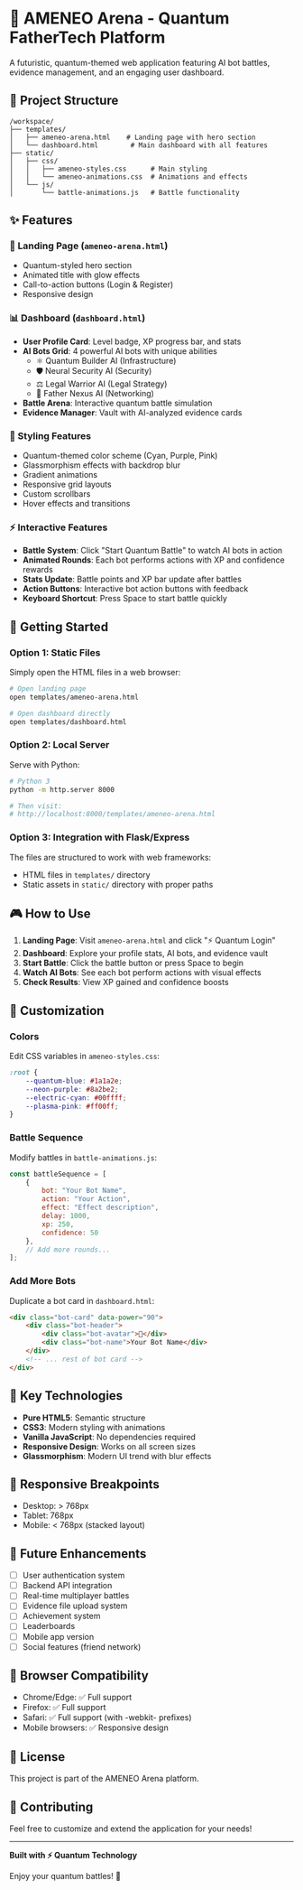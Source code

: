# 🚀 AMENEO Arena - Quantum FatherTech Platform

A futuristic, quantum-themed web application featuring AI bot battles, evidence management, and an engaging user dashboard.

## 📁 Project Structure

```
/workspace/
├── templates/
│   ├── ameneo-arena.html    # Landing page with hero section
│   └── dashboard.html        # Main dashboard with all features
├── static/
│   ├── css/
│   │   ├── ameneo-styles.css      # Main styling
│   │   └── ameneo-animations.css  # Animations and effects
│   └── js/
│       └── battle-animations.js   # Battle functionality
```

## ✨ Features

### 🎯 Landing Page (`ameneo-arena.html`)
- Quantum-styled hero section
- Animated title with glow effects
- Call-to-action buttons (Login & Register)
- Responsive design

### 📊 Dashboard (`dashboard.html`)
- **User Profile Card**: Level badge, XP progress bar, and stats
- **AI Bots Grid**: 4 powerful AI bots with unique abilities
  - ⚛️ Quantum Builder AI (Infrastructure)
  - 🛡️ Neural Security AI (Security)
  - ⚖️ Legal Warrior AI (Legal Strategy)
  - 🤝 Father Nexus AI (Networking)
- **Battle Arena**: Interactive quantum battle simulation
- **Evidence Manager**: Vault with AI-analyzed evidence cards

### 🎨 Styling Features
- Quantum-themed color scheme (Cyan, Purple, Pink)
- Glassmorphism effects with backdrop blur
- Gradient animations
- Responsive grid layouts
- Custom scrollbars
- Hover effects and transitions

### ⚡ Interactive Features
- **Battle System**: Click "Start Quantum Battle" to watch AI bots in action
- **Animated Rounds**: Each bot performs actions with XP and confidence rewards
- **Stats Update**: Battle points and XP bar update after battles
- **Action Buttons**: Interactive bot action buttons with feedback
- **Keyboard Shortcut**: Press Space to start battle quickly

## 🚀 Getting Started

### Option 1: Static Files
Simply open the HTML files in a web browser:
```bash
# Open landing page
open templates/ameneo-arena.html

# Open dashboard directly
open templates/dashboard.html
```

### Option 2: Local Server
Serve with Python:
```bash
# Python 3
python -m http.server 8000

# Then visit:
# http://localhost:8000/templates/ameneo-arena.html
```

### Option 3: Integration with Flask/Express
The files are structured to work with web frameworks:
- HTML files in `templates/` directory
- Static assets in `static/` directory with proper paths

## 🎮 How to Use

1. **Landing Page**: Visit `ameneo-arena.html` and click "⚡ Quantum Login"
2. **Dashboard**: Explore your profile stats, AI bots, and evidence vault
3. **Start Battle**: Click the battle button or press Space to begin
4. **Watch AI Bots**: See each bot perform actions with visual effects
5. **Check Results**: View XP gained and confidence boosts

## 🎨 Customization

### Colors
Edit CSS variables in `ameneo-styles.css`:
```css
:root {
    --quantum-blue: #1a1a2e;
    --neon-purple: #8a2be2;
    --electric-cyan: #00ffff;
    --plasma-pink: #ff00ff;
}
```

### Battle Sequence
Modify battles in `battle-animations.js`:
```javascript
const battleSequence = [
    { 
        bot: "Your Bot Name", 
        action: "Your Action", 
        effect: "Effect description",
        delay: 1000,
        xp: 250,
        confidence: 50
    },
    // Add more rounds...
];
```

### Add More Bots
Duplicate a bot card in `dashboard.html`:
```html
<div class="bot-card" data-power="90">
    <div class="bot-header">
        <div class="bot-avatar">🤖</div>
        <div class="bot-name">Your Bot Name</div>
    </div>
    <!-- ... rest of bot card -->
</div>
```

## 🌟 Key Technologies

- **Pure HTML5**: Semantic structure
- **CSS3**: Modern styling with animations
- **Vanilla JavaScript**: No dependencies required
- **Responsive Design**: Works on all screen sizes
- **Glassmorphism**: Modern UI trend with blur effects

## 📱 Responsive Breakpoints

- Desktop: > 768px
- Tablet: 768px
- Mobile: < 768px (stacked layout)

## 🎯 Future Enhancements

- [ ] User authentication system
- [ ] Backend API integration
- [ ] Real-time multiplayer battles
- [ ] Evidence file upload system
- [ ] Achievement system
- [ ] Leaderboards
- [ ] Mobile app version
- [ ] Social features (friend network)

## 🔧 Browser Compatibility

- Chrome/Edge: ✅ Full support
- Firefox: ✅ Full support
- Safari: ✅ Full support (with -webkit- prefixes)
- Mobile browsers: ✅ Responsive design

## 📄 License

This project is part of the AMENEO Arena platform.

## 🤝 Contributing

Feel free to customize and extend the application for your needs!

---

**Built with ⚡ Quantum Technology**

Enjoy your quantum battles! 🚀
